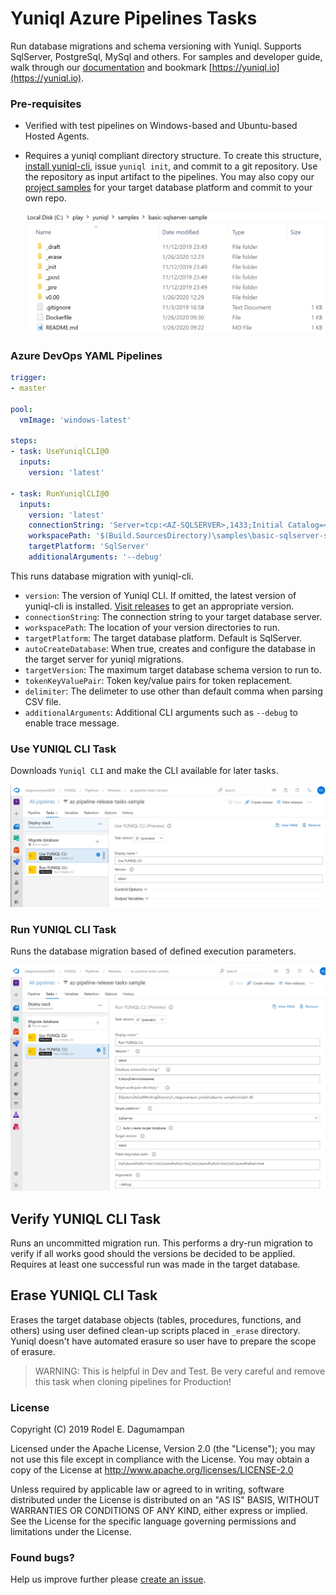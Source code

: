 # Yuniql Azure Pipelines Tasks

Run database migrations and schema versioning with Yuniql. Supports SqlServer, PostgreSql, MySql and others. For samples and developer guide, walk through our [documentation](https://yuniql.io/docs) and bookmark [https://yuniql.io](https://yuniql.io).

### Pre-requisites
* Verified with test pipelines on Windows-based and Ubuntu-based Hosted Agents.
* Requires a yuniql compliant directory structure. To create this structure, [install yuniql-cli](https://yuniql.io/docs/install-yuniql), issue `yuniql init`, and commit to a git repository. Use the repository as input artifact to the pipelines. You may also copy our [project samples](https://github.com/rdagumampan/yuniql/tree/master/samples) for your target database platform and commit to your own repo.

  ![](images/yuniql-init.png)

### Azure DevOps YAML Pipelines

``` yaml
trigger:
- master

pool:
  vmImage: 'windows-latest'

steps:
- task: UseYuniqlCLI@0
  inputs:
    version: 'latest'

- task: RunYuniqlCLI@0
  inputs:
    version: 'latest'
    connectionString: 'Server=tcp:<AZ-SQLSERVER>,1433;Initial Catalog=<AZ-SQLDB>;User ID=<USERID>;Password=<PASSWORD>;Encrypt=True;TrustServerCertificate=False;Connection Timeout=30;'
    workspacePath: '$(Build.SourcesDirectory)\samples\basic-sqlserver-sample'
    targetPlatform: 'SqlServer'
    additionalArguments: '--debug'
```

This runs database migration with yuniql-cli.
* `version`: The version of Yuniql CLI. If omitted, the latest version of yuniql-cli is installed. [Visit releases](https://github.com/rdagumampan/yuniql/releases) to get an appropriate version. 
* `connectionString`: The connection string to your target database server.
* `workspacePath`: The location of your version directories to run.
* `targetPlatform`: The target database platform. Default is SqlServer.
* `autoCreateDatabase`: When true, creates and configure the database in the target server for yuniql migrations.
* `targetVersion`: The maximum target database schema version to run to.
* `tokenKeyValuePair`: Token key/value pairs for token replacement.
* `delimiter`: The delimeter to use other than default comma when parsing CSV file.
* `additionalArguments`: Additional CLI arguments such as `--debug` to enable trace message.

### Use YUNIQL CLI Task
Downloads `Yuniql CLI` and make the CLI available for later tasks.

  ![](images/yuniql-install.png)

### Run YUNIQL CLI Task
Runs the database migration based of defined execution parameters.

  ![](images/yuniql-run.png)

## Verify YUNIQL CLI Task
Runs an uncommitted migration run. This performs a dry-run migration to verify if all works good should the versions be decided to be applied. Requires at least one successful run was made in the target database.

## Erase YUNIQL CLI Task
Erases the target database objects (tables, procedures, functions, and others) using user defined clean-up scripts placed in `_erase` directory. Yuniql doesn't have automated erasure so user have to prepare the scope of erasure. 

>WARNING: This is helpful in Dev and Test. Be very careful and remove this task when cloning pipelines for Production!

### License
Copyright (C) 2019 Rodel E. Dagumampan

Licensed under the Apache License, Version 2.0 (the "License"); you may not use this file except in compliance with the License. You may obtain a copy of the License at http://www.apache.org/licenses/LICENSE-2.0

Unless required by applicable law or agreed to in writing, software distributed under the License is distributed on an "AS IS" BASIS, WITHOUT WARRANTIES OR CONDITIONS OF ANY KIND, either express or implied. See the License for the specific language governing permissions and limitations under the License.

### Found bugs?

Help us improve further please [create an issue](https://github.com/rdagumampan/yuniql/issues/new).